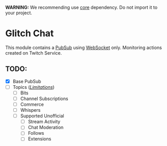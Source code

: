 **WARNING:** We recommending use [core](../core) dependency. Do not import it to your project.

# Glitch Chat

This module contains a [PubSub](https://dev.twitch.tv/docs/irc/guide/) using [WebSocket](https://en.wikipedia.org/wiki/WebSocket) only.
Monitoring actions created on Twitch Service.

## TODO:

* [x] Base PubSub
* [ ] Topics (*[Limitations](https://dev.twitch.tv/docs/pubsub/#api-limits)*)
  * [ ] Bits
  * [ ] Channel Subscriptions
  * [ ] Commerce
  * [ ] Whispers
  * [ ] Supported Unofficial
    * [ ] Stream Activity
    * [ ] Chat Moderation
    * [ ] Follows
    * [ ] Extensions